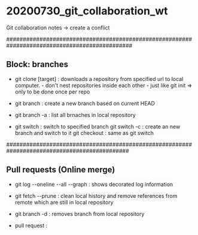 # 20200730_git_collaboration_wt
Git collaboration notes -> create a conflict

##############################################################################################
## Block: branches
- git clone <url> [target]   : downloads a repository from specified url to local computer.
                               - don't nest repositories inside each other
                               - just like git init => only to be done once per repo

- git branch <branch name>   : create a new branch based on current HEAD
- git branch -a              : list all brnaches in local repository
 
- git switch <branch name>   : switch to specified branch
  git switch -c <branch name>: create an new branch and switch to it
  git checkout <branch name> : same as git switch

#############################################################################################
## Pull requests (Online merge)
- git log --oneline --all --graph : shows decorated log information

- git fetch --prune          : clean local history and remove references from remote which are still in local repository

- git branch -d <branch name>: removes branch from local repository

- pull request               : 

